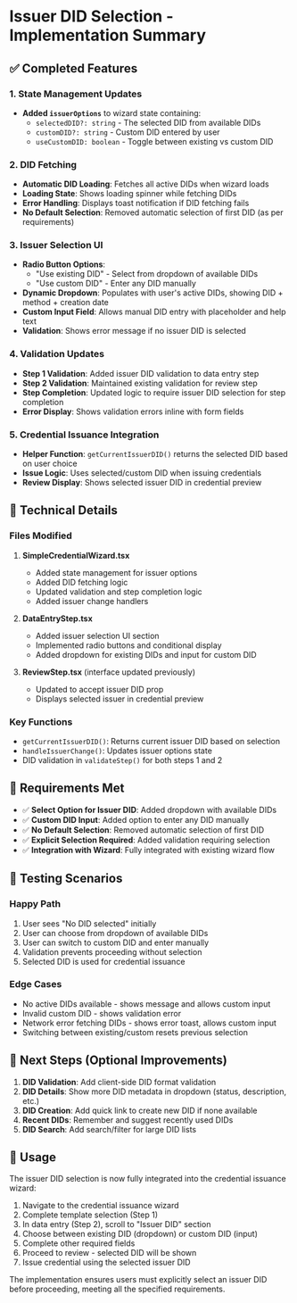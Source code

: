# Issuer DID Selection - Implementation Summary

## ✅ Completed Features

### 1. State Management Updates
- **Added `issuerOptions`** to wizard state containing:
  - `selectedDID?: string` - The selected DID from available DIDs
  - `customDID?: string` - Custom DID entered by user  
  - `useCustomDID: boolean` - Toggle between existing vs custom DID

### 2. DID Fetching
- **Automatic DID Loading**: Fetches all active DIDs when wizard loads
- **Loading State**: Shows loading spinner while fetching DIDs
- **Error Handling**: Displays toast notification if DID fetching fails
- **No Default Selection**: Removed automatic selection of first DID (as per requirements)

### 3. Issuer Selection UI
- **Radio Button Options**: 
  - "Use existing DID" - Select from dropdown of available DIDs
  - "Use custom DID" - Enter any DID manually
- **Dynamic Dropdown**: Populates with user's active DIDs, showing DID + method + creation date
- **Custom Input Field**: Allows manual DID entry with placeholder and help text
- **Validation**: Shows error message if no issuer DID is selected

### 4. Validation Updates
- **Step 1 Validation**: Added issuer DID validation to data entry step
- **Step 2 Validation**: Maintained existing validation for review step  
- **Step Completion**: Updated logic to require issuer DID selection for step completion
- **Error Display**: Shows validation errors inline with form fields

### 5. Credential Issuance Integration
- **Helper Function**: `getCurrentIssuerDID()` returns the selected DID based on user choice
- **Issue Logic**: Uses selected/custom DID when issuing credentials
- **Review Display**: Shows selected issuer DID in credential preview

## 🔧 Technical Details

### Files Modified
1. **SimpleCredentialWizard.tsx**
   - Added state management for issuer options
   - Added DID fetching logic
   - Updated validation and step completion logic
   - Added issuer change handlers

2. **DataEntryStep.tsx** 
   - Added issuer selection UI section
   - Implemented radio buttons and conditional display
   - Added dropdown for existing DIDs and input for custom DID

3. **ReviewStep.tsx** (interface updated previously)
   - Updated to accept issuer DID prop
   - Displays selected issuer in credential preview

### Key Functions
- `getCurrentIssuerDID()`: Returns current issuer DID based on selection
- `handleIssuerChange()`: Updates issuer options state
- DID validation in `validateStep()` for both steps 1 and 2

## 🎯 Requirements Met

- ✅ **Select Option for Issuer DID**: Added dropdown with available DIDs
- ✅ **Custom DID Input**: Added option to enter any DID manually  
- ✅ **No Default Selection**: Removed automatic selection of first DID
- ✅ **Explicit Selection Required**: Added validation requiring selection
- ✅ **Integration with Wizard**: Fully integrated with existing wizard flow

## 🧪 Testing Scenarios

### Happy Path
1. User sees "No DID selected" initially
2. User can choose from dropdown of available DIDs
3. User can switch to custom DID and enter manually
4. Validation prevents proceeding without selection
5. Selected DID is used for credential issuance

### Edge Cases
- No active DIDs available - shows message and allows custom input
- Invalid custom DID - shows validation error
- Network error fetching DIDs - shows error toast, allows custom input
- Switching between existing/custom resets previous selection

## 🔄 Next Steps (Optional Improvements)

1. **DID Validation**: Add client-side DID format validation
2. **DID Details**: Show more DID metadata in dropdown (status, description, etc.)
3. **DID Creation**: Add quick link to create new DID if none available
4. **Recent DIDs**: Remember and suggest recently used DIDs
5. **DID Search**: Add search/filter for large DID lists

## 📝 Usage

The issuer DID selection is now fully integrated into the credential issuance wizard:

1. Navigate to the credential issuance wizard
2. Complete template selection (Step 1)  
3. In data entry (Step 2), scroll to "Issuer DID" section
4. Choose between existing DID (dropdown) or custom DID (input)
5. Complete other required fields
6. Proceed to review - selected DID will be shown
7. Issue credential using the selected issuer DID

The implementation ensures users must explicitly select an issuer DID before proceeding, meeting all the specified requirements.

